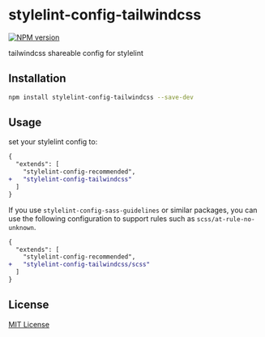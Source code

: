 # stylelint-config-tailwindcss

[![NPM version](https://img.shields.io/npm/v/stylelint-config-tailwindcss.svg)](https://www.npmjs.org/package/stylelint-config-tailwindcss)

tailwindcss shareable config for stylelint

## Installation

```sh
npm install stylelint-config-tailwindcss --save-dev
```

## Usage

set your stylelint config to:

```diff
{
  "extends": [
    "stylelint-config-recommended",
+   "stylelint-config-tailwindcss"
  ]
}
```

If you use `stylelint-config-sass-guidelines` or similar packages, you can use the following configuration to support rules such as `scss/at-rule-no-unknown`.

```diff
{
  "extends": [
    "stylelint-config-recommended",
+   "stylelint-config-tailwindcss/scss"
  ]
}
```

## License

[MIT License](/LICENSE)
